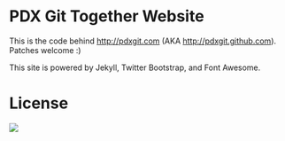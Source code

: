# PDX Git Together Website

This is the code behind http://pdxgit.com (AKA http://pdxgit.github.com). Patches welcome :)

This site is powered by Jekyll, Twitter Bootstrap, and Font Awesome.

# License

<a href="http://creativecommons.org/licenses/by-nc-sa/3.0/legalcode">
<img src="http://i.creativecommons.org/l/by-nc-sa/3.0/88x31.png">
</a>
